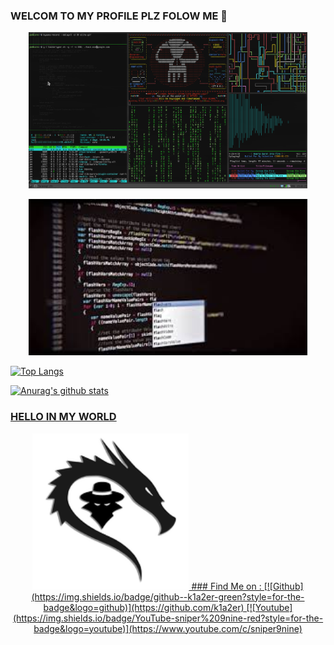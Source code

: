 ### WELCOM TO MY PROFILE PLZ FOLOW ME  👋
<p align="center"><a href="https://github.com/k1a2er"><img src="xtp.gif" height='250' alt="k1a2er">

<p align="center"><a href="https://github.com/k1a2er"><img src="coding.jpg" height='250' alt="k1a2er">

![Top Langs](https://github-readme-stats.vercel.app/api/top-langs/?username=k1a2er&langs_count=8&theme=onedark)

![Anurag's github stats](https://github-readme-stats.vercel.app/api?username=k1a2er&show_icons=true&theme=onedark)

### HELLO IN MY WORLD
<p align="center"><a href="https://github.com/k1a2er"><img src="leh.png" height='250' alt="k1a2er">
### Find Me on :
[![Github](https://img.shields.io/badge/github--k1a2er-green?style=for-the-badge&logo=github)](https://github.com/k1a2er)
[![Youtube](https://img.shields.io/badge/YouTube-sniper%209nine-red?style=for-the-badge&logo=youtube)](https://www.youtube.com/c/sniper9nine)

